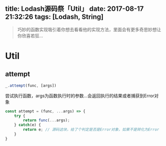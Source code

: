 title: Lodash源码祭「Util」
date: 2017-08-17 21:32:26
tags: [Lodash, String]
---
> 巧妙的函数实现吸引着你想去看看他的实现方法，里面会有更多奇思妙想让你欣喜若狂...

# Util

## attempt
```javascript
_.attempt(func, [args])
```
尝试执行函数，args为函数执行时的参数...会返回执行的结果或者捕获到Error对象
```javascript
const attempt = (func, ...args) => {
    try {
        return func(...args);
    } catch(e) {
        return e; // 源码这块，给了个判定是否是Error对象，如果不是转化为Error
    }
}
```